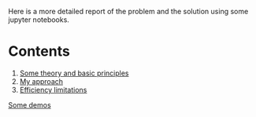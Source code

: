 Here is a more detailed report of the problem and the solution using some jupyter notebooks.

# Contents
1.  [Some theory and basic principles](https://jimkon.github.io/adaptive-discretization/theory.html)
2.  [My approach](https://jimkon.github.io/adaptive-discretization/my_approach.html)
3.  [Efficiency limitations](https://jimkon.github.io/adaptive-discretization/limits.html)

[Some demos](https://jimkon.github.io/adaptive-discretization/demos)
